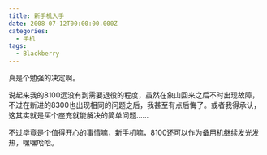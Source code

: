 ```yaml
---
title: 新手机入手
date: 2008-07-12T00:00:00.000Z
categories:
  - 手机
tags:
  - Blackberry
---
```


真是个勉强的决定啊。

说起来我的8100远没有到需要退役的程度，虽然在象山回来之后不时出现故障，不过在新进的8300也出现相同的问题之后，我甚至有点后悔了。或者我得承认，这其实就是买个座充就能解决的简单问题……

不过毕竟是个值得开心的事情嘛，新手机嘛，8100还可以作为备用机继续发光发热，嘿嘿哈哈。
